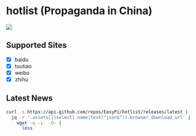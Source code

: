 hotlist (Propaganda in China)
=============================

![](https://upload.wikimedia.org/wikipedia/commons/thumb/f/fa/Spectators_in_front_of_a_large_sign_on_Nixon%27s_motorcade_route_in_China._-_NARA_-_194413.tif/lossy-page1-440px-Spectators_in_front_of_a_large_sign_on_Nixon%27s_motorcade_route_in_China._-_NARA_-_194413.tif.jpg)

## Supported Sites

- [x] baidu
- [x] toutiao
- [x] weibo
- [x] zhihu

## Latest News

```bash
curl -s https://api.github.com/repos/EasyPi/hotlist/releases/latest |
  jq -r '.assets[]|select(.name|test("json$")).browser_download_url' |
    wget -q -i- -O- |
      less
```
